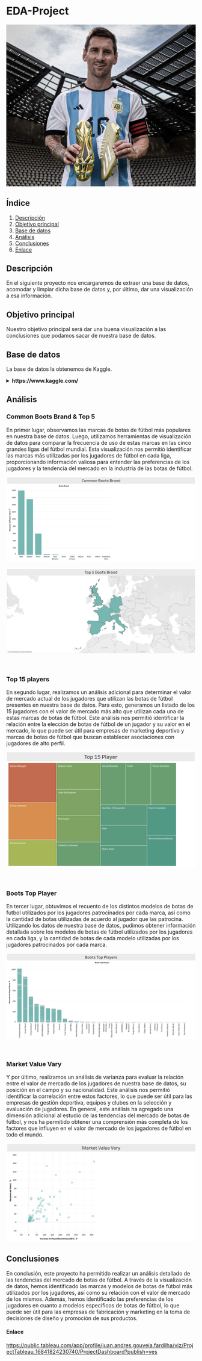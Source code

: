 # EDA-Project

![Proyecto EDA](img/botines.jpeg)

## Índice

1. [Descripción](#descripción)
2. [Objetivo principal](#objetivo)
3. [Base de datos](#datos)
4. [Análisis](#analisis)
5. [Conclusiones](#conclusiones)
6. [Enlace](#enlace)

<a name="descripción"/>

## Descripción

En el siguiente proyecto nos encargaremos de extraer una base de datos, acomodar y limpiar dicha base de datos y, por último, dar una visualización a esa información.

<a name="objetivo"/>

## Objetivo principal

Nuestro objetivo principal será dar una buena visualización a las conclusiones que podamos sacar de nuestra base de datos.

<a name="datos"/>

## Base de datos

La base de datos la obtenemos de Kaggle.

<details>
<summary><b>https://www.kaggle.com/</b></summary>
<br>

![Boots Dataset](img/kaggle.png)

</details>

<a name="analisis"/>

## Análisis

### Common Boots Brand & Top 5

En primer lugar, observamos las marcas de botas de fútbol más populares en nuestra base de datos. Luego, utilizamos herramientas de visualización de datos para comparar la frecuencia de uso de estas marcas en las cinco grandes ligas del fútbol mundial. Esta visualización nos permitió identificar las marcas más utilizadas por los jugadores de fútbol en cada liga, proporcionando información valiosa para entender las preferencias de los jugadores y la tendencia del mercado en la industria de las botas de fútbol.

![Common Boots](img/common.png)

![Top 5](img/country.png)

<br>

### Top 15 players

En segundo lugar, realizamos un análisis adicional para determinar el valor de mercado actual de los jugadores que utilizan las botas de fútbol presentes en nuestra base de datos. Para esto, generamos un listado de los 15 jugadores con el valor de mercado más alto que utilizan cada una de estas marcas de botas de fútbol. Este análisis nos permitió identificar la relación entre la elección de botas de fútbol de un jugador y su valor en el mercado, lo que puede ser útil para empresas de marketing deportivo y marcas de botas de fútbol que buscan establecer asociaciones con jugadores de alto perfil.

![Top 15](img/market.png)

<br>

### Boots Top Player

En tercer lugar, obtuvimos el recuento de los distintos modelos de botas de futbol utilizados por los jugadores patrocinados por cada marca, así como la cantidad de botas utilizadas de acuerdo al jugador que las patrocina. Utilizando los datos de nuestra base de datos, pudimos obtener información detallada sobre los modelos de botas de fútbol utilizados por los jugadores en cada liga, y la cantidad de botas de cada modelo utilizadas por los jugadores patrocinados por cada marca.

![Top Player](img/top.png)

<br>

### Market Value Vary

Y por último, realizamos un análisis de varianza para evaluar la relación entre el valor de mercado de los jugadores de nuestra base de datos, su posición en el campo y su nacionalidad. Este análisis nos permitió identificar la correlación entre estos factores, lo que puede ser útil para las empresas de gestión deportiva, equipos y clubes en la selección y evaluación de jugadores. En general, este análisis ha agregado una dimensión adicional al estudio de las tendencias del mercado de botas de fútbol, y nos ha permitido obtener una comprensión más completa de los factores que influyen en el valor de mercado de los jugadores de fútbol en todo el mundo.

![Top Player](img/vary.png)

<a name="conclusiones"/>

## Conclusiones

En conclusión, este proyecto ha permitido realizar un análisis detallado de las tendencias del mercado de botas de fútbol. A través de la visualización de datos, hemos identificado las marcas y modelos de botas de fútbol más utilizados por los jugadores, así como su relación con el valor de mercado de los mismos. Además, hemos identificado las preferencias de los jugadores en cuanto a modelos específicos de botas de fútbol, lo que puede ser útil para las empresas de fabricación y marketing en la toma de decisiones de diseño y promoción de sus productos.

<a name="enlace"/>

#### Enlace

https://public.tableau.com/app/profile/juan.andres.gouveia.fardilha/viz/ProjectTableau_16841824230740/ProjectDashboard?publish=yes
